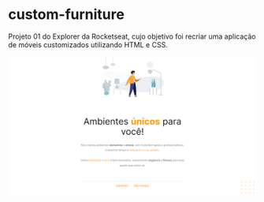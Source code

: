 # custom-furniture
Projeto 01 do Explorer da Rocketseat, cujo objetivo foi recriar uma aplicação de móveis customizados utilizando HTML e CSS.

![Projeto "Custom Furniture"](https://github.com/madalena-rocha/custom-furniture/blob/main/assets/custom-furniture.png)
